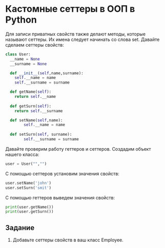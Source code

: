 # Кастомные сеттеры в ООП в Python

Для записи приватных свойств также делают методы, которые называют сеттеры. Их имена следует начинать со слова set. Давайте сделаем сеттеры свойств:

```py
class User:
  __name = None
  __surname = None

  def __init__(self,name,surname):
    self.__name = name 
    self.__surname = surname 

  def getName(self):
    return self.__name 
	
  def getSurn(self):
    return self.__surname

  def setName(self,name):
		self.__name = name 
	
  def setSurn(self, surname):
		self.__surname = surname 
```


Давайте проверим работу геттеров и сеттеров. Создадим объект нашего класса:
```py
user = User("","")
```

С помощью сеттеров установим значения свойств:
```py
user.setName('john') 
user.setSurn('smit') 
```

С помощью геттеров выведем значения свойств:
```py
print(user.getName()) 
print(user.getSurn()) 
```

## Задание

1. Добавьте сеттеры свойств в ваш класс Employee.
